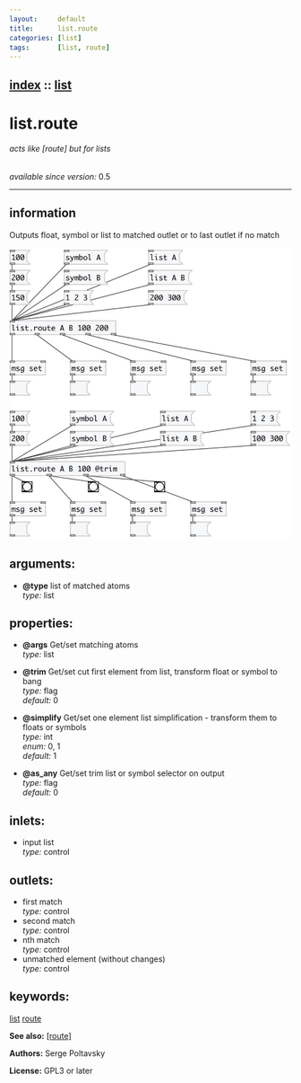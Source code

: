 ```yaml
---
layout:     default
title:      list.route
categories: [list]
tags:       [list, route]
---
```

[index](index.html) :: [list](category_list.html)
---

# list.route

###### acts like [route] but for lists

*available since version:* 0.5

---


## information
Outputs float, symbol or list to matched outlet or to last outlet if no match


[![example](../examples/img/list.route.jpg)](../examples/pd/list.route.pd)



## arguments:

* **@type**
list of matched atoms<br>
_type:_ list<br>





## properties:

* **@args** 
Get/set matching atoms<br>
_type:_ list<br>

* **@trim** 
Get/set cut first element from list, transform float or symbol to bang<br>
_type:_ flag<br>
_default:_ 0<br>

* **@simplify** 
Get/set one element list simplification - transform them to floats or symbols<br>
_type:_ int<br>
_enum:_ 0, 1<br>
_default:_ 1<br>

* **@as_any** 
Get/set trim list or symbol selector on output<br>
_type:_ flag<br>
_default:_ 0<br>



## inlets:

* input list<br>
_type:_ control



## outlets:

* first match<br>
_type:_ control
* second match<br>
_type:_ control
* nth match<br>
_type:_ control
* unmatched element (without changes)<br>
_type:_ control



## keywords:

[list](keywords/list.html)
[route](keywords/route.html)



**See also:**
[\[route\]](route.html)




**Authors:** Serge Poltavsky




**License:** GPL3 or later





